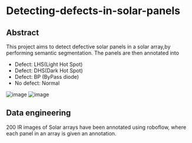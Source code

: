 # Detecting-defects-in-solar-panels
## Abstract
This project aims to detect defective solar panels in a solar array,by performing semantic segmentation. The panels are then annotated into 
- Defect: LHS(Light Hot Spot)
- Defect: DHS(Dark Hot Spot)
- Defect: BP (ByPass diode)
- No defect: Normal


![image](https://user-images.githubusercontent.com/98120916/221427037-22398ea1-101a-4012-ac72-55222ad2fd3a.png)
![image](https://user-images.githubusercontent.com/98120916/221427058-19e6f925-02f0-4a9c-9da9-d27dfddb0dea.png)



## Data engineering
200 IR images of Solar arrays have been annotated using roboflow, where each panel in an array is given an annotation.



